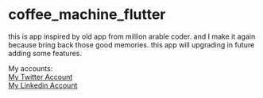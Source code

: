 # coffee_machine_flutter

this is app inspired by old app from million arable coder. and I make it again because bring back those good memories.
this app will upgrading in future adding some features.

My accounts:
<br>[My Twitter Account](https://twitter.com/yhussein2099)
<br>
[My Linkedin Account](https://www.linkedin.com/in/youssef-hussein-01a752208/)
<br>